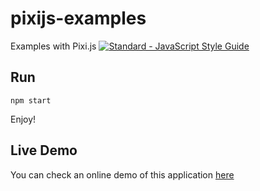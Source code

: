 # pixijs-examples
Examples with Pixi.js [![Standard - JavaScript Style Guide](https://img.shields.io/badge/code%20style-standard-brightgreen.svg)](http://standardjs.com/)

## Run
    npm start
    
Enjoy!

## Live Demo

You can check an online demo of this application [here](https://coding-jam.github.io/pixijs-examples/)